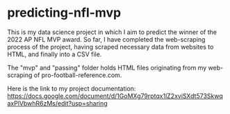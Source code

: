# predicting-nfl-mvp

This is my data science project in which I aim to predict the winner of the 2022 AP NFL MVP award. So far, I have completed
the web-scraping process of the project, having scraped necessary data from websites to HTML, and finally into a CSV file.

The "mvp" and "passing" folder holds HTML files originating from my web-scraping of pro-football-reference.com.

Here is the link to my project documentation: https://docs.google.com/document/d/1GoMXg79rptqx1lZ2xviSXdt573SkwqaxPlVbwhR6zMs/edit?usp=sharing
